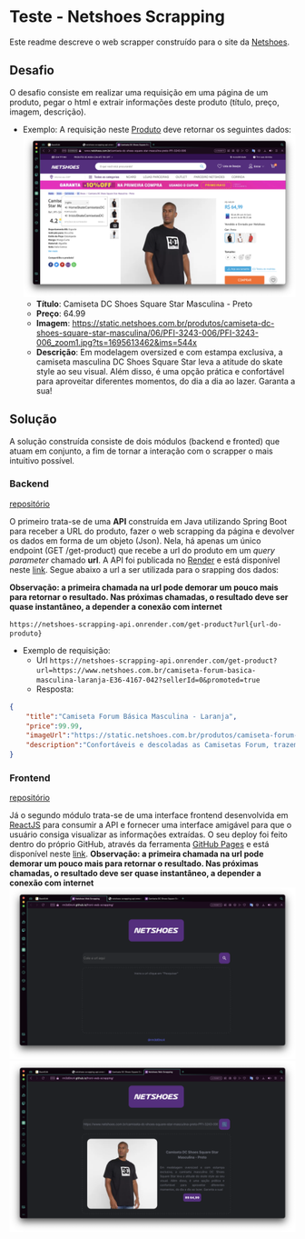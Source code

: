 # Teste - Netshoes Scrapping
Este readme descreve o web scrapper construído para o site da [Netshoes]( www.netshoes.com.br).

## Desafio
O desafio consiste em realizar uma requisição em uma página de um produto, pegar o html e extrair informações deste produto (título, preço, imagem, descrição).
- Exemplo: A requisição neste [Produto](https://www.netshoes.com.br/camiseta-dc-shoes-square-star-masculina-preto-PFI-3243-006) deve retornar os seguintes dados:
![enter image description here](https://github.com/rm3d0nc4/front-web-scrapping/blob/main/src/assets/images/netshoes-pagina-produto.png)
	- **Título**:  Camiseta DC Shoes Square Star Masculina - Preto
	- **Preço**: 64.99
	- **Imagem**: https://static.netshoes.com.br/produtos/camiseta-dc-shoes-square-star-masculina/06/PFI-3243-006/PFI-3243-006_zoom1.jpg?ts=1695613462&ims=544x
	- **Descrição**: Em modelagem oversized e com estampa exclusiva, a camiseta masculina DC Shoes Square Star leva a atitude do skate style ao seu visual. Além disso, é uma opção prática e confortável para aproveitar diferentes momentos, do dia a dia ao lazer. Garanta a sua!

## Solução

A solução construída consiste de dois módulos (backend e fronted) que atuam em conjunto, a fim de tornar a interação com o scrapper o mais intuitivo possível.
### Backend 
[repositório](https://github.com/rm3d0nc4/scrapping-api)

 O primeiro trata-se de uma **API** construída em Java utilizando Spring Boot para receber a URL do produto, fazer o web scrapping da página e devolver os dados em forma de um objeto (Json). Nela, há apenas um único endpoint (GET /get-product) que recebe a url do produto em um *query parameter* chamado **url**. A API foi publicada no [Render](https://render.com) e está disponível neste [link](https://netshoes-scrapping-api.onrender.com). Segue abaixo a url a ser utilizada para o srapping dos dados:


**Observação: a primeira chamada na url pode demorar um pouco mais para retornar o resultado. Nas próximas chamadas, o resultado deve ser quase instantâneo, a depender a conexão com internet** 

```
https://netshoes-scrapping-api.onrender.com/get-product?url{url-do-produto}
```
- Exemplo de requisição:
	- Url
		``https://netshoes-scrapping-api.onrender.com/get-product?url=https://www.netshoes.com.br/camiseta-forum-basica-masculina-laranja-E36-4167-042?sellerId=0&promoted=true``
	- Resposta:
```json
{
	"title":"Camiseta Forum Básica Masculina - Laranja",
	"price":99.99,
	"imageUrl":"https://static.netshoes.com.br/produtos/camiseta-forum-basica-masculina/42/E36-4167-042/E36-4167-042_zoom1.jpg?ts=1674140165&ims=544x",
	"description":"Confortáveis e descoladas as Camisetas Forum, trazem praticidade para emendar estações e ocasiões com modernidade. Elaboradas em malha algodão, ultramacia e irresistivelmente elegante, possuem modelagem regular, logo e acabamento prespontado. Versáteis, são daqueles must heve para todos os dias. Aposte!"
}
```
### Frontend 
[repositório](https://github.com/rm3d0nc4/front-web-scrapping)

Já o segundo módulo trata-se de uma interface frontend desenvolvida em [ReactJS](https://react.dev) para consumir a API e  fornecer uma interface amigável para que o usuário consiga visualizar as informações extraídas. O seu deploy foi feito dentro do próprio GitHub, através da ferramenta [GitHub Pages](https://pages.github.com) e está disponível neste [link](https://rm3d0nc4.github.io/front-web-scrapping/).
**Observação: a primeira chamada na url pode demorar um pouco mais para retornar o resultado. Nas próximas chamadas, o resultado deve ser quase instantâneo, a depender a conexão com internet**
![Página Inicial](https://github.com/rm3d0nc4/front-web-scrapping/blob/main/src/assets/images/pagina-inicial-web.png)
![Página Inicial](https://github.com/rm3d0nc4/front-web-scrapping/blob/main/src/assets/images/pagina-incial-web-resultado.png)
